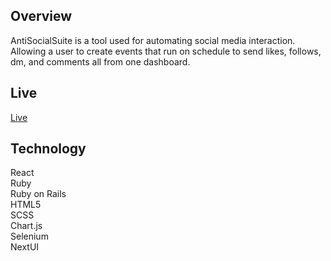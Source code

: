 ## Overview

AntiSocialSuite is a tool used for automating social media interaction. Allowing a user to create events that run on schedule to send likes, follows, dm, and comments all from one dashboard.

## Live

[Live](https://www.antisocialsuite.io/)

## Technology

React<br>
Ruby<br>
Ruby on Rails<br>
HTML5<br>
SCSS<br>
Chart.js<br>
Selenium<br>
NextUI<br>